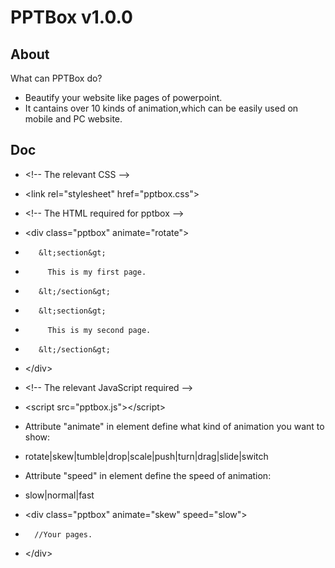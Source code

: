 # PPTBox v1.0.0
## About
What can PPTBox do? 
*    Beautify your website like pages of powerpoint.
*    It cantains over 10 kinds of animation,which can be easily used on mobile and PC website.
## Doc

*    &lt;!-- The relevant CSS  --&gt;
*    &lt;link rel="stylesheet" href="pptbox.css"&gt;
*    &lt;!-- The HTML required for pptbox --&gt;
*    &lt;div class="pptbox" animate="rotate"&gt;
*        &lt;section&gt;
*          This is my first page.
*        &lt;/section&gt;
*        &lt;section&gt;
*          This is my second page.
*        &lt;/section&gt;
*    &lt;/div&gt;
*    &lt;!-- The relevant JavaScript required --&gt;
*    &lt;script src="pptbox.js"&gt;&lt;/script&gt;

*    Attribute "animate" in element define what kind of animation you want to show:
*    rotate|skew|tumble|drop|scale|push|turn|drag|slide|switch
*    Attribute "speed" in element define the speed of animation:
*    slow|normal|fast
*    &lt;div class="pptbox" animate="skew" speed="slow"&gt;
*    	//Your pages.
*    &lt;/div&gt;